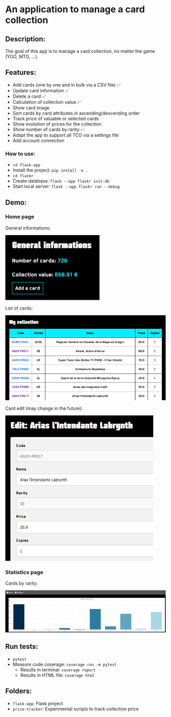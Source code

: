 # An application to manage a card collection

## Description:

The goal of this app is to manage a card collection, no matter the game (YGO, MTG, ...).

## Features:

- Add cards (one by one and in bulk via a CSV file) :white_check_mark:
- Update card information :white_check_mark:
- Delete a card :white_check_mark:
- Calculation of collection value :white_check_mark:
- Show card image
- Sort cards by card attributes in ascending/descending order
- Track price of valuable or selected cards
- Show evolution of prices for the collection
- Show number of cards by rarity :white_check_mark:
- Adapt the app to support all TCG via a settings file
- Add account connection

### How to use:

- `cd flask-app`
- Install the project: `pip install -e .`
- `cd flaskr`
- Create database: `flask --app flaskr init-db`
- Start local server: `flask --app flaskr run --debug`

## Demo:

### Home page

General informations:

![Infos](images/informations.png)

List of cards:

![Cards](images/collection.png)

Card edit (may change in the future):

![Edit](images/card-edit.png)

### Statistics page

Cards by rarity:

![Cards by rarity](images/stats.png)

## Run tests:

- `pytest`
- Measure code coverage: `coverage run -m pytest`
    - Results in terminal: `coverage report`
    - Results in HTML file: `coverage html`

## Folders:
- `flask-app`: Flask project
- `price-tracker`: Experimental scripts to track collection price

